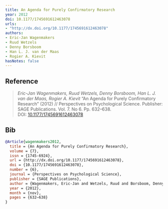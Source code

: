 ```yaml
---
title: An Agenda for Purely Confirmatory Research
year: 2012
doi: 10.1177/1745691612463078
urls:
- "http://dx.doi.org/10.1177/1745691612463078"
authors:
- Eric-Jan Wagenmakers
- Ruud Wetzels
- Denny Borsboom
- Han L. J. van der Maas
- Rogier A. Kievit
hasNotes: false
---
```


## Reference

> <i>Eric-Jan Wagenmakers, Ruud Wetzels, Denny Borsboom, Han L. J. van der Maas, Rogier A. Kievit</i> “An Agenda for Purely Confirmatory Research” (2012) // Perspectives on Psychological Science. Publisher: SAGE Publications. Vol.&nbsp;7. No&nbsp;6. Pp.&nbsp;632–638. DOI:&nbsp;<a href='https://doi.org/10.1177/1745691612463078'>10.1177/1745691612463078</a>

## Bib

```bib
@Article{wagenmakers2012,
  title = {An Agenda for Purely Confirmatory Research},
  volume = {7},
  issn = {1745-6924},
  url = {http://dx.doi.org/10.1177/1745691612463078},
  doi = {10.1177/1745691612463078},
  number = {6},
  journal = {Perspectives on Psychological Science},
  publisher = {SAGE Publications},
  author = {Wagenmakers, Eric-Jan and Wetzels, Ruud and Borsboom, Denny and van der Maas, Han L. J. and Kievit, Rogier A.},
  year = {2012},
  month = {nov},
  pages = {632–638}
}
```

